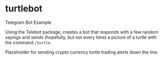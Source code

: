 # turtlebot
Telegram Bot Example

Using the Telebot package, creates a bot that responds with a few random sayings and sends (hopefully, but not every time) a picture of a turtle with the command `/turtle`.

Placeholder for sending crypto currency turtle trading alerts down the line.
